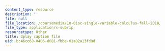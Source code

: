 ```yaml
---
content_type: resource
description: ''
file: null
file_location: /coursemedia/18-01sc-single-variable-calculus-fall-2010/bc46cc680406d081fbbe01a82a13fd8d_CXKoCMVqM9s.srt
file_type: application/x-subrip
resourcetype: Other
title: 3play caption file
uid: bc46cc68-0406-d081-fbbe-01a82a13fd8d
---
```

